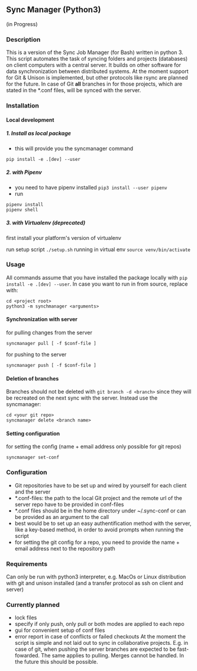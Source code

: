 ## Sync  Manager (Python3)

(in Progress)

### Description
This is a version of the Sync Job Manager (for Bash) written in python 3. This script automates the task of syncing folders and projects (databases) on client computers with a central server. It builds on other software for data synchronization between distributed systems.
At the moment support for Git & Unison is implemented, but other protocols like rsync are planned for the future.
In case of Git **all** branches in for those projects, which are stated in the *.conf files, will be synced with the server.  

### Installation
#### Local development

##### 1. Install as local package
* this will provide you the syncmanager command
```
pip install -e .[dev] --user
```

##### 2. with Pipenv
* you need to have pipenv installed `pip3 install --user pipenv`
* run
```
pipenv install
pipenv shell
```


##### 3. with Virtualenv (deprecated)
first install your platform's version of virtualenv

run setup script
`./setup.sh`
running in virtual env
`source venv/bin/activate`


### Usage
All commands assume that you have installed the package locally with `pip install -e .[dev] --user`.
In case you want to run in from source, replace with:
```
cd <project root>
python3 -m synchmanager <arguments>
```

#### Synchronization with server
for pulling changes from the server
```
syncmanager pull [ -f $conf-file ]
```
for pushing to the server
```
syncmanager push [ -f $conf-file ]
```

#### Deletion of branches
Branches should not be deleted with `git branch -d <branch>` since they will be recreated on the next sync with the server.
Instead use the syncmanager:
```
cd <your git repo>
syncmanager delete <branch name>
```

#### Setting configuration
for setting the config (name + email address only possible for git repos)
```
syncmanager set-conf
```

### Configuration
- Git repositories have to be set up and wired by yourself for each client and the server
- *.conf-files: the path to the local Git project and the remote url of the server repo have to be provided in conf-files
- *.conf files should be in the home directory under ~/.sync-conf or can be provided as an argument to the call
- best would be to set up an easy authentification method with the server, like a key-based method, in order to avoid prompts when running the script
- for setting the git config for a repo, you need to provide the name + email address next to the repository path


### Requirements
Can only be run with python3 interpreter, e.g. MacOs or Linux distribution with git and unison installed (and a transfer protocol as ssh on client and server)

### Currently planned
- lock files
- specify if only push, only pull or both modes are applied to each repo
- gui for convenient setup of conf files
- error report in case of conflicts or failed checkouts
At the moment the script is simple and not laid out to sync in collaborative projects. E.g. in case of git, when pushing the server branches are expected to be fast-fowarded. The same applies to pulling.
Merges cannot be handled. In the future this should be possible.
